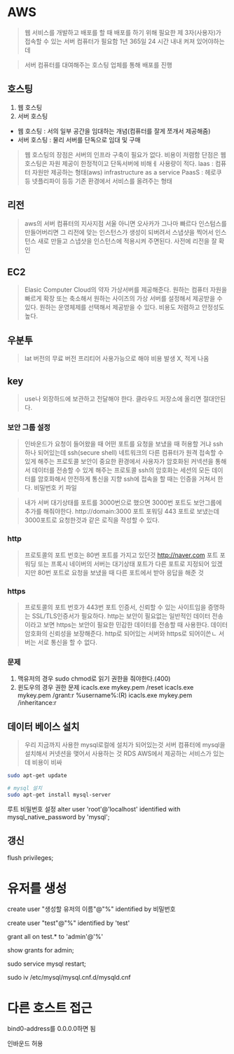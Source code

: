 # AWS
> 웹 서비스를 개발하고 배포를 할 때 
> 배포를 하기 위해 필요한 제 3자(사용자)가 접속할 수 있는 서버 컴퓨터가 필요함
> 1년 365일 24 시간 내내 켜져 있어야하는데

> 서버 컴퓨터를 대여해주는 호스팅 업체를 통해 배포를 진행

## 호스팅
1. 웹 호스팅
2. 서버 호스팅

- 웹 호스팅  : 서의 일부 공간을 임대하는 개념(컴퓨터를 잘게 쪼개서 제공해줌)
- 서버 호스팅 : 물리 서버를 단독으로 임대 및 구매

> 웹 호스팅의 장점은 서버의 인프라 구축이 필요가 없다. 비용이 저렴함
> 단점은 웹 호스팅은 자원 제공이 한정적이고 단독서버에 비해ㅔ 사용량이 적다.
> laas : 컴퓨터 자원만 제공하는 형태(aws) infrastructure as a service
> PaasS : 헤로쿠 등 넷플리파이 등등 기존 환경에서 서비스를 올려주는 형태

## 리전
> aws의 서버 컴퓨터의 지사지점
> 서울 아니면 오사카가 그나마 빠르다
> 인스텀스를 만들어버리면 그 리전에 맞는 인스턴스가 생성이 되버려서 
> 스냅샷을 찍어서 인스턴스 새로 만들고 스냅샷을 인스턴스에 적용시켜 주면된다.
> 사전에 리전을 잘 확인

## EC2
> Elasic Computer Cloud의 약자
> 가상서버를 제공해준다.
> 원하는 컴퓨터 자원을 빠르게 확장 또는 축소해서 원하는 사이즈의 
> 가상 서버를 설정해서 제공받을 수 있다.
> 원하는 운영체제를 선택해서 제공받을 수 있다.
> 비용도 저렴하고 안정성도 높다.

## 우분투
> lat 버전의 무료 버전 프리티어 사용가능으로 해야 비용 발생 X, 적게 나옴

## key
> use나 외장하드에 보관하고 전달해야 한다.
> 클라우드 저장소에 올리면 절대안된다.


### 보안 그룹 설정
> 인바운드가 요청이 들어왔을 때 
> 어떤 포트를 요청을 보냈을 때 허용할 거냐
> ssh하나 되어있는데 
> ssh(secure shell)
> 네트워크의 다른 컴퓨터가 원격 접속할 수 있게 해주는 프로토콜
> 보안이 중요한 환경에서 사용자가 암호화된 커넥션을 통해서 데이터를 전송할 수 있게 해주는 프로토콜
> ssh의 암호화는 세션의 모든 데이터를 암호화해서 안전하게 통신을 지향
> ssh에 접속을 할 때는 인증을 거쳐서 한다. 비밀번호 키 파일

> 내가 서버 대기상태를 포트를 3000번으로 했으면 3000번 포트도 보안그룹에 추가를 해줘야한다.
> http://domain:3000
> 포트 포워딩
> 443 포트로 보냈는데 3000포트로 요청한것과 같은 로직을 작성할 수 있다.

### http
> 프로토콜의 포트 번호는 80번 포트를 가지고 있던것
> http://naver.com 포트 포워딩 또는 프록시 
> 네이버의 서버는 대기상태 포트가 다른 포트로 지정되어 있겠지만
> 80번 포트로 요청을 보냈을 때 다른 포트에서 받아 응답을 해준 것

### https
> 프로토콜의 포트 번호가 443번 포트
> 인증서, 신뢰할 수 있는 사이트임을 증명하는 SSL/TLS인증서가 필요하다.
> http는 보안이 필요없는 일반적인 데이터 전송이라고 보면
> https는 보안이 필요한 민감한 데이터를 전송할 때 사용한다. 데이터 암호화의 신뢰성을 보장해준다.
> http로 되어있는 서버와 https로 되어이쓴ㄴ 서버는 서로 통신을 할 수 없다.

### 문제
1. 맥유저의 경우 sudo chmod로 읽기 권한을 줘야한다.(400)
2. 윈도우의 경우 권한 문제
icacls.exe mykey.pem /reset
icacls.exe mykey.pem /grant:r %username%:(R)
icacls.exe mykey.pem /inheritance:r


## 데이터 베이스 설치
> 우리 지금까지 사용한 mysql로컬에 설치가 되어있는것
> 서버 컴퓨터에 mysql을 설치해서 커넷션을 맺어서 사용하는 것
> RDS AWS에서 제공하는 서비스가 있는데 비용이 비싸 

```sh
sudo apt-get update

# mysql 설치
sudo apt-get install mysql-server
```
루트 비밀번호 설정
alter user 'root'@'localhost' identified with mysql_native_password by 'mysql';

 ## 갱신 
 flush privileges;

 # 유저를 생성 
 create user "생성할 유저의 이름"@"%" identified by 비밀번호

  create user "test"@"%" identified by 'test'


  grant all on test.* to 'admin'@'%'

  show grants for admin;

  sudo service mysql restart;

  sudo iv /etc/mysql/mysql.cnf.d/mysqld.cnf

  # 다른 호스트 접근
  bind0-address를 0.0.0.0하면 됨

  인바운드 허용

